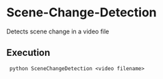 # Scene-Change-Detection
Detects scene change in a video file
## Execution
<code> python SceneChangeDetection \<video filename\></code>
